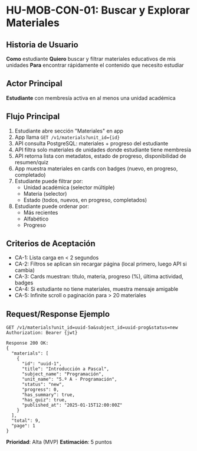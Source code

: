 # HU-MOB-CON-01: Buscar y Explorar Materiales

## Historia de Usuario
**Como** estudiante
**Quiero** buscar y filtrar materiales educativos de mis unidades
**Para** encontrar rápidamente el contenido que necesito estudiar

## Actor Principal
**Estudiante** con membresía activa en al menos una unidad académica

## Flujo Principal
1. Estudiante abre sección "Materiales" en app
2. App llama `GET /v1/materials?unit_id={id}`
3. API consulta PostgreSQL: materiales + progreso del estudiante
4. API filtra solo materiales de unidades donde estudiante tiene membresía
5. API retorna lista con metadatos, estado de progreso, disponibilidad de resumen/quiz
6. App muestra materiales en cards con badges (nuevo, en progreso, completado)
7. Estudiante puede filtrar por:
   - Unidad académica (selector múltiple)
   - Materia (selector)
   - Estado (todos, nuevos, en progreso, completados)
8. Estudiante puede ordenar por:
   - Más recientes
   - Alfabético
   - Progreso

## Criterios de Aceptación
- CA-1: Lista carga en < 2 segundos
- CA-2: Filtros se aplican sin recargar página (local primero, luego API si cambia)
- CA-3: Cards muestran: título, materia, progreso (%), última actividad, badges
- CA-4: Si estudiante no tiene materiales, muestra mensaje amigable
- CA-5: Infinite scroll o paginación para > 20 materiales

## Request/Response Ejemplo
```http
GET /v1/materials?unit_id=uuid-5a&subject_id=uuid-prog&status=new
Authorization: Bearer {jwt}

Response 200 OK:
{
  "materials": [
    {
      "id": "uuid-1",
      "title": "Introducción a Pascal",
      "subject_name": "Programación",
      "unit_name": "5.º A - Programación",
      "status": "new",
      "progress": 0,
      "has_summary": true,
      "has_quiz": true,
      "published_at": "2025-01-15T12:00:00Z"
    }
  ],
  "total": 9,
  "page": 1
}
```

**Prioridad**: Alta (MVP)
**Estimación**: 5 puntos
